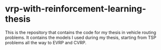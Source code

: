 # vrp-with-reinforcement-learning-thesis
This is the repository that contains the code for my thesis in vehicle routing problems. It contains the models I used during my thesis, starting from TSP problems all the way to EVRP and CVRP.
